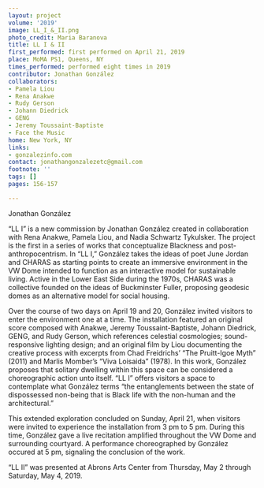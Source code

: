 ```yaml
---
layout: project
volume: '2019'
image: LL_I_&_II.png
photo_credit: Maria Baranova
title: LL I & II
first_performed: first performed on April 21, 2019
place: MoMA PS1, Queens, NY
times_performed: performed eight times in 2019
contributor: Jonathan González
collaborators:
- Pamela Liou
- Rena Anakwe
- Rudy Gerson
- Johann Diedrick
- GENG
- Jeremy Toussaint-Baptiste
- Face the Music
home: New York, NY
links:
- gonzalezinfo.com
contact: jonathangonzalezetc@gmail.com
footnote: ''
tags: []
pages: 156-157

---
```


Jonathan González

“LL I” is a new commission by Jonathan González created in collaboration with Rena Anakwe, Pamela Liou, and Nadia Schwartz Tykulsker. The project is the first in a series of works that conceptualize Blackness and post-anthropocentrism. In “LL I,” González takes the ideas of poet June Jordan and CHARAS as starting points to create an immersive environment in the VW Dome intended to function as an interactive model for sustainable living. Active in the Lower East Side during the 1970s, CHARAS was a collective founded on the ideas of Buckminster Fuller, proposing geodesic domes as an alternative model for social housing.

Over the course of two days on April 19 and 20, González invited visitors to enter the environment one at a time. The installation featured an original score composed with Anakwe, Jeremy Toussaint-Baptiste, Johann Diedrick, GENG, and Rudy Gerson, which references celestial cosmologies; sound-responsive lighting design; and an original film by Liou documenting the creative process with excerpts from Chad Freidrichs’ “The Pruitt-Igoe Myth” (2011) and Marlis Momber’s “Viva Loisaida” (1978). In this work, González proposes that solitary dwelling within this space can be considered a choreographic action unto itself. “LL I” offers visitors a space to contemplate what González terms “the entanglements between the state of dispossessed non-being that is Black life with the non-human and the architectural.”

This extended exploration concluded on Sunday, April 21, when visitors were invited to experience the installation from 3 pm to 5 pm. During this time, González gave a live recitation amplified throughout the VW Dome and surrounding courtyard. A performance choreographed by González occured at 5 pm, signaling the conclusion of the work.

“LL II” was presented at Abrons Arts Center from Thursday, May 2 through Saturday, May 4, 2019.

